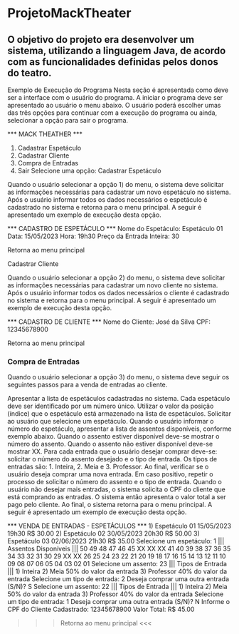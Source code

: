 # ProjetoMackTheater

## O objetivo do projeto era desenvolver um sistema, utilizando a linguagem Java, de acordo com as funcionalidades definidas pelos donos do teatro. 

Exemplo de Execução do Programa
Nesta seção é apresentada como deve ser a interface com o usuário do programa. A iniciar o programa deve ser apresentado ao usuário o menu abaixo. O usuário poderá escolher umas das três opções para continuar com a execução do programa ou ainda, selecionar a opção para sair o programa.

*** MACK THEATHER ***
1) Cadastrar Espetáculo
2) Cadastrar Cliente
3) Compra de Entradas
4) Sair
Selecione uma opção:
Cadastrar Espetáculo

Quando o usuário selecionar a opção 1) do menu, o sistema deve solicitar as informações necessárias para cadastrar um novo espetáculo no sistema. Após o usuário informar todos os dados necessários o espetáculo é cadastrado no sistema e retorna para o menu principal. A seguir é apresentado um exemplo de execução desta opção.

*** CADASTRO DE ESPETÁCULO ***
Nome do Espetáculo: Espetáculo 01
Data: 15/05/2023
Hora: 19h30
Preço da Entrada Inteira: 30

Retorna ao menu principal 

Cadastrar Cliente

Quando o usuário selecionar a opção 2) do menu, o sistema deve solicitar as informações necessárias para cadastrar um novo cliente no sistema. Após o usuário informar todos os dados necessários o cliente é cadastrado no sistema e retorna para o menu principal. A seguir é apresentado um exemplo de execução desta opção.

*** CADASTRO DE CLIENTE ***
Nome do Cliente: José da Silva
CPF: 12345678900

Retorna ao menu principal 

### Compra de Entradas

Quando o usuário selecionar a opção 3) do menu, o sistema deve seguir os seguintes passos para a venda de entradas ao cliente.

Apresentar a lista de espetáculos cadastradas no sistema. Cada espetáculo deve ser identificado por um número único. Utilizar o valor da posição (índice) que o espetáculo está armazenado na lista de espetáculos.
Solicitar ao usuário que selecione um espetáculo. Quando o usuário informar o número do espetáculo, apresentar a lista de assentos disponíveis, conforme exemplo abaixo. Quando o assento estiver disponível deve-se mostrar o número do assento. Quando o assento não estiver disponível deve-se mostrar XX.
Para cada entrada que o usuário desejar comprar deve-se: solicitar o número do assento desejado e o tipo de entrada. Os tipos de entradas são: 1. Inteira, 2. Meia e 3. Professor. Ao final, verificar se o usuário deseja comprar uma nova entrada. Em caso positivo, repetir o processo de solicitar o número do assento e o tipo de entrada.
Quando o usuário não desejar mais entradas, o sistema solicita o CPF do cliente que está comprando as entradas.
O sistema então apresenta o valor total a ser pago pelo cliente.
Ao final, o sistema retorna para o menu principal.
A seguir é apresentado um exemplo de execução desta opção.

*** VENDA DE ENTRADAS - ESPETÁCULOS ***
	1) Espetáculo 01 15/05/2023 19h30 R$ 30.00
	2) Espetáculo 02 30/05/2023 20h30 R$ 50.00
	3) Espetáculo 03 02/06/2023 21h30 R$ 35.00
Selecione um espetáculo: 1
	||| Assentos Disponíveis |||
	50 49 48 47 46 45 XX XX XX 41
	40 39 38 37 36 35 34 33 32 31
	30 29 XX XX 26 25 24 23 22 21
	20 19 18 17 16 15 14 13 12 11
	10 09 08 07 06 05 04 03 02 01
Selecione um assento: 23
	||| Tipos de Entrada |||
	1) Inteira
	2) Meia        50% do valor da entrada
	3) Professor   40% do valor da entrada 
Selecione um tipo de entrada: 2
Deseja comprar uma outra entrada (S/N)? S
Selecione um assento: 22
	||| Tipos de Entrada |||
	1) Inteira
	2) Meia        50% do valor da entrada
	3) Professor   40% do valor da entrada 
Selecione um tipo de entrada: 1
Deseja comprar uma outra entrada (S/N)? N
Informe o CPF do Cliente Cadastrado: 12345678900
Valor Total: R$ 45.00

>>> Retorna ao menu principal <<<


